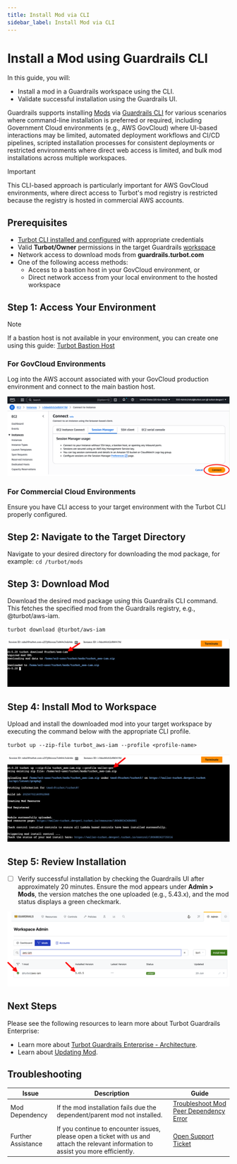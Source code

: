 ```yaml
---
title: Install Mod via CLI
sidebar_label: Install Mod via CLI
---
```


# Install a Mod using Guardrails CLI

In this guide, you will:
- Install a mod in a Guardrails workspace using the CLI.
- Validate successful installation using the Guardrails UI.

Guardrails supports installing [Mods](/guardrails/docs/reference/glossary#mod) via [Guardrails CLI](https://turbot.com/guardrails/docs/reference/cli) for various scenarios where command-line installation is preferred or required, including Government Cloud environments (e.g., AWS GovCloud) where UI-based interactions may be limited, automated deployment workflows and CI/CD pipelines, scripted installation processes for consistent deployments or restricted environments where direct web access is limited, and bulk mod installations across multiple workspaces.

> [!IMPORTANT]
> This CLI-based approach is particularly important for AWS GovCloud environments, where direct access to Turbot's mod registry is restricted because the registry is hosted in commercial AWS accounts.

## Prerequisites

- [Turbot CLI installed and configured](https://turbot.com/guardrails/docs/reference/cli/installation) with appropriate credentials
- Valid **Turbot/Owner** permissions in the target Guardrails [workspace](https://turbot.com/guardrails/docs/reference/glossary#workspace)
- Network access to download mods from **guardrails.turbot.com**
- One of the following access methods:
  - Access to a bastion host in your GovCloud environment, or
  - Direct network access from your local environment to the hosted workspace

## Step 1: Access Your Environment

> [!NOTE]
> If a bastion host is not available in your environment, you can create one using this guide: [Turbot Bastion Host](https://github.com/turbot/guardrails-samples/tree/main/enterprise_installation/turbot_bastion_host#turbot-bastion-host)

### For GovCloud Environments

Log into the AWS account associated with your GovCloud production environment and connect to the main bastion host.

![Bastion Host](./aws-connect-bastion-host.png)

### For Commercial Cloud Environments

Ensure you have CLI access to your target environment with the Turbot CLI properly configured.

## Step 2: Navigate to the Target Directory

Navigate to your desired directory for downloading the mod package, for example: `cd /turbot/mods`

## Step 3: Download Mod

Download the desired mod package using this Guardrails CLI command. This fetches the specified mod from the Guardrails registry, e.g., @turbot/aws-iam.

```
turbot download @turbot/aws-iam
```

![Download Mod](./aws-download-mod.png)

## Step 4: Install Mod to Workspace

Upload and install the downloaded mod into your target workspace by executing the command below with the appropriate CLI profile.

```
turbot up --zip-file turbot_aws-iam --profile <profile-name>
```

![Install Mod](./aws-install-mod.png)

## Step 5: Review Installation

- [ ] Verify successful installation by checking the Guardrails UI after approximately 20 minutes. Ensure the mod appears under **Admin > Mods**, the version matches the one uploaded (e.g., 5.43.x), and the mod status displays a green checkmark.

![Review Mod Installation](./guardrails-verify-installation.png)

## Next Steps

Please see the following resources to learn more about Turbot Guardrails Enterprise:

- Learn more about [Turbot Guardrails Enterprise - Architecture](/guardrails/docs/enterprise/architecture).
- Learn about [Updating Mod](/guardrails/docs/enterprise/updating-stacks/mod-update).

## Troubleshooting

| Issue                                      | Description                                                                                                                                                                                                 | Guide                                |
|----------------------------------------------|-------------------------------------------------------------------------------------------------------------------------------------------------------------------------------------------------------------------|-----------------------------------------------------|
| Mod Dependency               | If the mod installation fails due the dependent/parent mod not installed.                                           | [Troubleshoot Mod Peer Dependency Error](/guardrails/docs/guides/hosting-guardrails/troubleshooting/peer-mod-dependency-error#peer-mod-dependency-error)                            |
| Further Assistance                       | If you continue to encounter issues, please open a ticket with us and attach the relevant information to assist you more efficiently.                                                 | [Open Support Ticket](https://support.turbot.com)   |